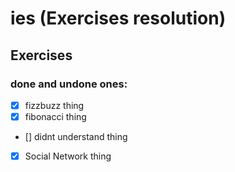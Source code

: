 # ies (Exercises resolution)

## Exercises
### done and undone ones:

- [x] fizzbuzz thing
- [x] fibonacci thing
- [] didnt understand thing
- [x] Social Network thing
